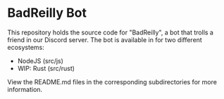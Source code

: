 # BadReilly Bot

This repository holds the source code for "BadReilly", a bot that trolls a friend in our Discord server. The bot is available in for two different ecosystems:

- NodeJS (src/js)
- WIP: Rust (src/rust)

View the README.md files in the corresponding subdirectories for more information.
